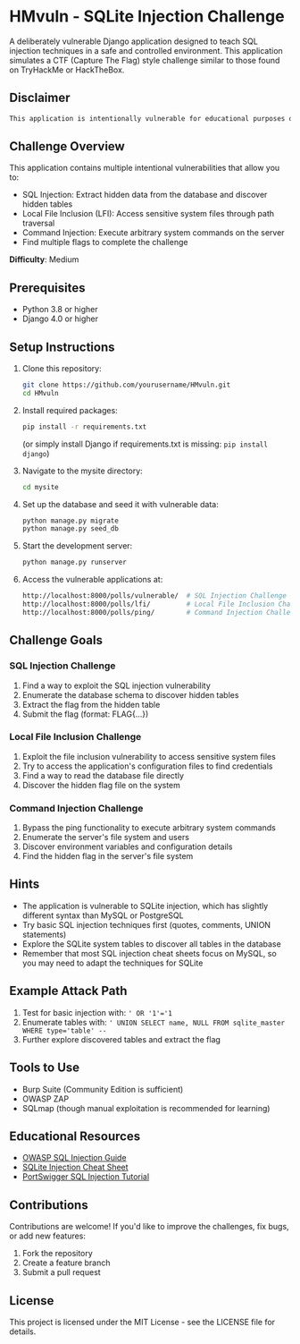 # HMvuln - SQLite Injection Challenge

A deliberately vulnerable Django application designed to teach SQL injection techniques in a safe and controlled environment. This application simulates a CTF (Capture The Flag) style challenge similar to those found on TryHackMe or HackTheBox.

## Disclaimer

``` bash
This application is intentionally vulnerable for educational purposes only. Do not deploy this in a production environment or on a publicly accessible server.
```

## Challenge Overview

This application contains multiple intentional vulnerabilities that allow you to:

- SQL Injection: Extract hidden data from the database and discover hidden tables
- Local File Inclusion (LFI): Access sensitive system files through path traversal
- Command Injection: Execute arbitrary system commands on the server
- Find multiple flags to complete the challenge

**Difficulty**: Medium

## Prerequisites

- Python 3.8 or higher
- Django 4.0 or higher

## Setup Instructions

1. Clone this repository:

   ``` bash
   git clone https://github.com/yourusername/HMvuln.git
   cd HMvuln
   ```

2. Install required packages:

   ``` bash
   pip install -r requirements.txt
   ```

   (or simply install Django if requirements.txt is missing: `pip install django`)

3. Navigate to the mysite directory:

   ``` bash
   cd mysite
   ```

4. Set up the database and seed it with vulnerable data:

   ```bash
   python manage.py migrate
   python manage.py seed_db
   ```

5. Start the development server:

   ``` bash
   python manage.py runserver
   ```

6. Access the vulnerable applications at:

   ```bash
   http://localhost:8000/polls/vulnerable/  # SQL Injection Challenge
   http://localhost:8000/polls/lfi/         # Local File Inclusion Challenge
   http://localhost:8000/polls/ping/        # Command Injection Challenge
   ```

## Challenge Goals

### SQL Injection Challenge

1. Find a way to exploit the SQL injection vulnerability
2. Enumerate the database schema to discover hidden tables
3. Extract the flag from the hidden table
4. Submit the flag (format: FLAG{...})

### Local File Inclusion Challenge

1. Exploit the file inclusion vulnerability to access sensitive system files
2. Try to access the application's configuration files to find credentials
3. Find a way to read the database file directly
4. Discover the hidden flag file on the system

### Command Injection Challenge

1. Bypass the ping functionality to execute arbitrary system commands
2. Enumerate the server's file system and users
3. Discover environment variables and configuration details
4. Find the hidden flag in the server's file system

## Hints

- The application is vulnerable to SQLite injection, which has slightly different syntax than MySQL or PostgreSQL
- Try basic SQL injection techniques first (quotes, comments, UNION statements)
- Explore the SQLite system tables to discover all tables in the database
- Remember that most SQL injection cheat sheets focus on MySQL, so you may need to adapt the techniques for SQLite

## Example Attack Path

1. Test for basic injection with: `' OR '1'='1`
2. Enumerate tables with: `' UNION SELECT name, NULL FROM sqlite_master WHERE type='table' --`
3. Further explore discovered tables and extract the flag

## Tools to Use

- Burp Suite (Community Edition is sufficient)
- OWASP ZAP
- SQLmap (though manual exploitation is recommended for learning)

## Educational Resources

- [OWASP SQL Injection Guide](https://owasp.org/www-community/attacks/SQL_Injection)
- [SQLite Injection Cheat Sheet](https://github.com/swisskyrepo/PayloadsAllTheThings/blob/master/SQL%20Injection/SQLite%20Injection.md)
- [PortSwigger SQL Injection Tutorial](https://portswigger.net/web-security/sql-injection)

## Contributions

Contributions are welcome! If you'd like to improve the challenges, fix bugs, or add new features:

1. Fork the repository
2. Create a feature branch
3. Submit a pull request

## License

This project is licensed under the MIT License - see the LICENSE file for details.
